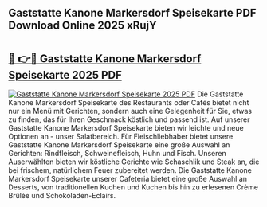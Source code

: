 ## Gaststatte Kanone Markersdorf Speisekarte PDF Download Online 2025 xRujY

# <h2><a href="http://gc6jc9.nevu.top/?p=Gaststatte+Kanone+Markersdorf+Speisekarte">🔗 👉🔴 Gaststatte Kanone Markersdorf Speisekarte 2025 PDF</a></h2>

[![Gaststatte Kanone Markersdorf Speisekarte 2025 PDF](https://i.imgur.com/dBaPXMq.png)](http://gc6jc9.nevu.top/?p=Gaststatte+Kanone+Markersdorf+Speisekarte)
Die Gaststatte Kanone Markersdorf Speisekarte des Restaurants oder Cafés bietet nicht nur ein Menü mit Gerichten, sondern auch eine Gelegenheit für Sie, etwas zu finden, das für Ihren Geschmack köstlich und passend ist. Auf unserer Gaststatte Kanone Markersdorf Speisekarte bieten wir leichte und neue Optionen an - unser Salatbereich. Für Fleischliebhaber bietet unsere Gaststatte Kanone Markersdorf Speisekarte eine große Auswahl an Gerichten: Rindfleisch, Schweinefleisch, Huhn und Fisch. Unseren Auserwählten bieten wir köstliche Gerichte wie Schaschlik und Steak an, die bei frischem, natürlichem Feuer zubereitet werden. Die Gaststatte Kanone Markersdorf Speisekarte unserer Cafeteria bietet eine große Auswahl an Desserts, von traditionellen Kuchen und Kuchen bis hin zu erlesenen Crème Brûlée und Schokoladen-Eclairs.
